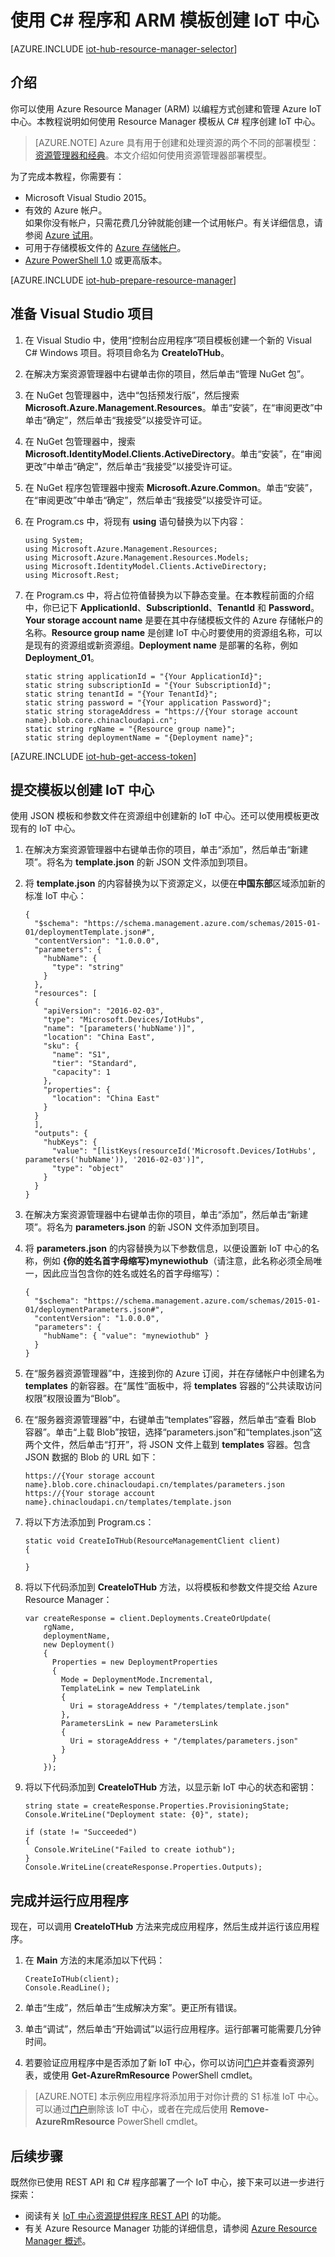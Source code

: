 <properties
	pageTitle="使用 ARM 模板和 C# 创建 IoT 中心 | Azure"
	description="遵照本教程开始使用 Resource Manager 模板和 C# 程序创建 IoT 中心。"
	services="iot-hub"
	documentationCenter=".net"
	authors="dominicbetts"
	manager="timlt"
	editor=""/>

<tags
     ms.service="iot-hub"
     ms.date="05/03/2016"
     wacn.date="05/30/2016"/>

# 使用 C# 程序和 ARM 模板创建 IoT 中心

[AZURE.INCLUDE [iot-hub-resource-manager-selector](../includes/iot-hub-resource-manager-selector.md)]

## 介绍

你可以使用 Azure Resource Manager (ARM) 以编程方式创建和管理 Azure IoT 中心。本教程说明如何使用 Resource Manager 模板从 C# 程序创建 IoT 中心。

> [AZURE.NOTE] Azure 具有用于创建和处理资源的两个不同的部署模型：[资源管理器和经典](/documentation/articles/resource-manager-deployment-model)。本文介绍如何使用资源管理器部署模型。

为了完成本教程，你需要有：

- Microsoft Visual Studio 2015。
- 有效的 Azure 帐户。<br/>如果你没有帐户，只需花费几分钟就能创建一个试用帐户。有关详细信息，请参阅 [Azure 试用][lnk-free-trial]。
- 可用于存储模板文件的 [Azure 存储帐户][lnk-storage-account]。
- [Azure PowerShell 1.0][lnk-powershell-install] 或更高版本。

[AZURE.INCLUDE [iot-hub-prepare-resource-manager](../includes/iot-hub-prepare-resource-manager.md)]

## 准备 Visual Studio 项目

1. 在 Visual Studio 中，使用“控制台应用程序”项目模板创建一个新的 Visual C# Windows 项目。将项目命名为 **CreateIoTHub**。

2. 在解决方案资源管理器中右键单击你的项目，然后单击“管理 NuGet 包”。

3. 在 NuGet 包管理器中，选中“包括预发行版”，然后搜索 **Microsoft.Azure.Management.Resources**。单击“安装”，在“审阅更改”中单击“确定”，然后单击“我接受”以接受许可证。

4. 在 NuGet 包管理器中，搜索 **Microsoft.IdentityModel.Clients.ActiveDirectory**。单击“安装”，在“审阅更改”中单击“确定”，然后单击“我接受”以接受许可证。

5. 在 NuGet 程序包管理器中搜索 **Microsoft.Azure.Common**。单击“安装”，在“审阅更改”中单击“确定”，然后单击“我接受”以接受许可证。

6. 在 Program.cs 中，将现有 **using** 语句替换为以下内容：

    ```
    using System;
    using Microsoft.Azure.Management.Resources;
    using Microsoft.Azure.Management.Resources.Models;
    using Microsoft.IdentityModel.Clients.ActiveDirectory;
    using Microsoft.Rest;
    ```
    
7. 在 Program.cs 中，将占位符值替换为以下静态变量。在本教程前面的介绍中，你已记下 **ApplicationId**、**SubscriptionId**、**TenantId** 和 **Password**。**Your storage account name** 是要在其中存储模板文件的 Azure 存储帐户的名称。**Resource group name** 是创建 IoT 中心时要使用的资源组名称，可以是现有的资源组或新资源组。**Deployment name** 是部署的名称，例如 **Deployment\_01**。

    ```
    static string applicationId = "{Your ApplicationId}";
    static string subscriptionId = "{Your SubscriptionId}";
    static string tenantId = "{Your TenantId}";
    static string password = "{Your application Password}";
    static string storageAddress = "https://{Your storage account name}.blob.core.chinacloudapi.cn";
    static string rgName = "{Resource group name}";
    static string deploymentName = "{Deployment name}";
    ```

[AZURE.INCLUDE [iot-hub-get-access-token](../includes/iot-hub-get-access-token.md)]

## 提交模板以创建 IoT 中心

使用 JSON 模板和参数文件在资源组中创建新的 IoT 中心。还可以使用模板更改现有的 IoT 中心。

1. 在解决方案资源管理器中右键单击你的项目，单击“添加”，然后单击“新建项”。将名为 **template.json** 的新 JSON 文件添加到项目。

2. 将 **template.json** 的内容替换为以下资源定义，以便在**中国东部**区域添加新的标准 IoT 中心：

    ```
    {
      "$schema": "https://schema.management.azure.com/schemas/2015-01-01/deploymentTemplate.json#",
      "contentVersion": "1.0.0.0",
      "parameters": {
        "hubName": {
          "type": "string"
        }
      },
      "resources": [
      {
        "apiVersion": "2016-02-03",
        "type": "Microsoft.Devices/IotHubs",
        "name": "[parameters('hubName')]",
        "location": "China East",
        "sku": {
          "name": "S1",
          "tier": "Standard",
          "capacity": 1
        },
        "properties": {
          "location": "China East"
        }
      }
      ],
      "outputs": {
        "hubKeys": {
          "value": "[listKeys(resourceId('Microsoft.Devices/IotHubs', parameters('hubName')), '2016-02-03')]",
          "type": "object"
        }
      }
    }
    ```

3. 在解决方案资源管理器中右键单击你的项目，单击“添加”，然后单击“新建项”。将名为 **parameters.json** 的新 JSON 文件添加到项目。

4. 将 **parameters.json** 的内容替换为以下参数信息，以便设置新 IoT 中心的名称，例如 **{你的姓名首字母缩写}mynewiothub**（请注意，此名称必须全局唯一，因此应当包含你的姓名或姓名的首字母缩写）：

    ```
    {
      "$schema": "https://schema.management.azure.com/schemas/2015-01-01/deploymentParameters.json#",
      "contentVersion": "1.0.0.0",
      "parameters": {
        "hubName": { "value": "mynewiothub" }
      }
    }
    ```

5. 在“服务器资源管理器”中，连接到你的 Azure 订阅，并在存储帐户中创建名为 **templates** 的新容器。在“属性”面板中，将 **templates** 容器的“公共读取访问权限”权限设置为“Blob”。

6. 在“服务器资源管理器”中，右键单击“templates”容器，然后单击“查看 Blob 容器”。单击“上载 Blob”按钮，选择“parameters.json”和“templates.json”这两个文件，然后单击“打开”，将 JSON 文件上载到 **templates** 容器。包含 JSON 数据的 Blob 的 URL 如下：

    ```
    https://{Your storage account name}.blob.core.chinacloudapi.cn/templates/parameters.json
    https://{Your storage account name}.chinacloudapi.cn/templates/template.json
    ```

7. 将以下方法添加到 Program.cs：
    
    ```
    static void CreateIoTHub(ResourceManagementClient client)
    {
        
    }
    ```

5. 将以下代码添加到 **CreateIoTHub** 方法，以将模板和参数文件提交给 Azure Resource Manager：

    ```
    var createResponse = client.Deployments.CreateOrUpdate(
        rgName,
        deploymentName,
        new Deployment()
        {
          Properties = new DeploymentProperties
          {
            Mode = DeploymentMode.Incremental,
            TemplateLink = new TemplateLink
            {
              Uri = storageAddress + "/templates/template.json"
            },
            ParametersLink = new ParametersLink
            {
              Uri = storageAddress + "/templates/parameters.json"
            }
          }
        });
    ```

6. 将以下代码添加到 **CreateIoTHub** 方法，以显示新 IoT 中心的状态和密钥：

    ```
    string state = createResponse.Properties.ProvisioningState;
    Console.WriteLine("Deployment state: {0}", state);

    if (state != "Succeeded")
    {
      Console.WriteLine("Failed to create iothub");
    }
    Console.WriteLine(createResponse.Properties.Outputs);
    ```

## 完成并运行应用程序

现在，可以调用 **CreateIoTHub** 方法来完成应用程序，然后生成并运行该应用程序。

1. 在 **Main** 方法的末尾添加以下代码：

    ```
    CreateIoTHub(client);
    Console.ReadLine();
    ```
    
2. 单击“生成”，然后单击“生成解决方案”。更正所有错误。

3. 单击“调试”，然后单击“开始调试”以运行应用程序。运行部署可能需要几分钟时间。

4. 若要验证应用程序中是否添加了新 IoT 中心，你可以访问[门户][lnk-azure-portal]并查看资源列表，或使用 **Get-AzureRmResource** PowerShell cmdlet。

> [AZURE.NOTE] 本示例应用程序将添加用于对你计费的 S1 标准 IoT 中心。可以通过[门户][lnk-azure-portal]删除该 IoT 中心，或者在完成后使用 **Remove-AzureRmResource** PowerShell cmdlet。

## 后续步骤

既然你已使用 REST API 和 C# 程序部署了一个 IoT 中心，接下来可以进一步进行探索：

- 阅读有关 [IoT 中心资源提供程序 REST API][lnk-rest-api] 的功能。
- 有关 Azure Resource Manager 功能的详细信息，请参阅 [Azure Resource Manager 概述][lnk-azure-rm-overview]。

<!-- Links -->
[lnk-free-trial]: /pricing/1rmb-trial/
[lnk-azure-portal]: https://manage.windowsazure.cn
[lnk-powershell-install]: /documentation/articles/powershell-install-configure
[lnk-rest-api]: https://msdn.microsoft.com/zh-cn/library/mt589014.aspx
[lnk-azure-rm-overview]: /documentation/articles/resource-group-overview
[lnk-storage-account]: /documentation/articles/storage-create-storage-account

<!---HONumber=Mooncake_0307_2016-->